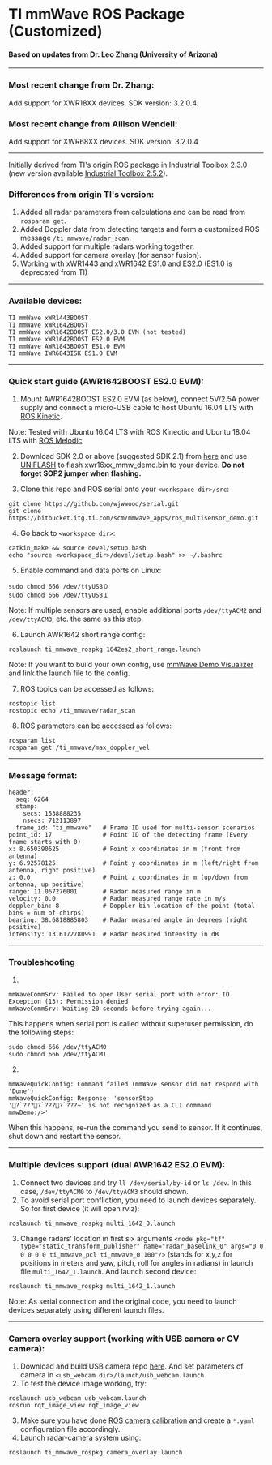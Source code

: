 # TI mmWave ROS Package (Customized)

#### Based on updates from Dr. Leo Zhang (University of Arizona)
---
### Most recent change from Dr. Zhang:
Add support for XWR18XX devices. SDK version: 3.2.0.4.

### Most recent change from Allison Wendell:
Add support for XWR68XX devices. SDK version: 3.2.0.4

---
Initially derived from TI's origin ROS package in Industrial Toolbox 2.3.0 (new version available [Industrial Toolbox 2.5.2](http://dev.ti.com/tirex/#/?link=Software%2FmmWave%20Sensors%2FIndustrial%20Toolbox)).

### Differences from origin TI's version:
1. Added all radar parameters from calculations and can be read from `rosparam get`.
2. Added Doppler data from detecting targets and form a customized ROS message `/ti_mmwave/radar_scan`.
3. Added support for multiple radars working together.
4. Added support for camera overlay (for sensor fusion).
5. Working with xWR1443 and xWR1642 ES1.0 and ES2.0 (ES1.0 is deprecated from TI)
---
### Available devices:
```
TI mmWave xWR1443BOOST
TI mmWave xWR1642BOOST
TI mmWave xWR1642BOOST ES2.0/3.0 EVM (not tested)
TI mmWave xWR1642BOOST ES2.0 EVM
TI mmWave AWR1843BOOST ES1.0 EVM
TI mmWave IWR6843ISK ES1.0 EVM
```
---
### Quick start guide (AWR1642BOOST ES2.0 EVM):
1. Mount AWR1642BOOST ES2.0 EVM (as below), connect 5V/2.5A power supply and connect a micro-USB cable to host Ubuntu 16.04 LTS with [ROS Kinetic](http://wiki.ros.org/kinetic).

Note: Tested with Ubuntu 16.04 LTS with ROS Kinectic and Ubuntu 18.04 LTS with [ROS Melodic](http://wiki.ros.org/melodic)

2. Download SDK 2.0 or above (suggested SDK 2.1) from [here](http://www.ti.com/tool/MMWAVE-SDK) and use [UNIFLASH](http://www.ti.com/tool/UNIFLASH) to flash xwr16xx_mmw_demo.bin to your device. **Do not forget SOP2 jumper when flashing.**

3. Clone this repo and ROS serial onto your `<workspace dir>/src`:

```
git clone https://github.com/wjwwood/serial.git
git clone https://bitbucket.itg.ti.com/scm/mmwave_apps/ros_multisensor_demo.git
```
4. Go back to `<workspace dir>`:

```
catkin_make && source devel/setup.bash
echo "source <workspace_dir>/devel/setup.bash" >> ~/.bashrc
```

5. Enable command and data ports on Linux:
```
sudo chmod 666 /dev/ttyUSB０
sudo chmod 666 /dev/ttyUSB１
```
Note: If multiple sensors are used, enable additional ports `/dev/ttyACM2` and `/dev/ttyACM3`, etc. the same as this step.

6. Launch AWR1642 short range config:
```
roslaunch ti_mmwave_rospkg 1642es2_short_range.launch
```

Note: If you want to build your own config, use [mmWave Demo Visualizer](https://dev.ti.com/mmwavedemovisualizer) and link the launch file to the config.

7. ROS topics can be accessed as follows:
```
rostopic list
rostopic echo /ti_mmwave/radar_scan
```
8. ROS parameters can be accessed as follows:
```
rosparam list
rosparam get /ti_mmwave/max_doppler_vel
```

---
### Message format:
```
header: 
  seq: 6264
  stamp: 
    secs: 1538888235
    nsecs: 712113897
  frame_id: "ti_mmwave"   # Frame ID used for multi-sensor scenarios
point_id: 17              # Point ID of the detecting frame (Every frame starts with 0)
x: 8.650390625            # Point x coordinates in m (front from antenna)
y: 6.92578125             # Point y coordinates in m (left/right from antenna, right positive)
z: 0.0                    # Point z coordinates in m (up/down from antenna, up positive)
range: 11.067276001       # Radar measured range in m
velocity: 0.0             # Radar measured range rate in m/s
doppler_bin: 8            # Doppler bin location of the point (total bins = num of chirps)
bearing: 38.6818885803    # Radar measured angle in degrees (right positive)
intensity: 13.6172780991  # Radar measured intensity in dB
```
---
### Troubleshooting
1.
```
mmWaveCommSrv: Failed to open User serial port with error: IO Exception (13): Permission denied
mmWaveCommSrv: Waiting 20 seconds before trying again...
```
This happens when serial port is called without superuser permission, do the following steps:
```
sudo chmod 666 /dev/ttyACM0
sudo chmod 666 /dev/ttyACM1
```
2.
```
mmWaveQuickConfig: Command failed (mmWave sensor did not respond with 'Done')
mmWaveQuickConfig: Response: 'sensorStop
'?`????`????`???~' is not recognized as a CLI command
mmwDemo:/>'
```
When this happens, re-run the command you send to sensor. If it continues, shut down and restart the sensor.

---
### Multiple devices support (dual AWR1642 ES2.0 EVM):
1. Connect two devices and try `ll /dev/serial/by-id` or `ls /dev`. In this case, `/dev/ttyACM0` to `/dev/ttyACM3` should shown.
2. To avoid serial port confliction, you need to launch devices separately. So for first device (it will open rviz):

```
roslaunch ti_mmwave_rospkg multi_1642_0.launch 
```
3. Change radars' location in first six arguments `<node pkg="tf" type="static_transform_publisher" name="radar_baselink_0" args="0 0 0 0 0 0 ti_mmwave_pcl ti_mmwave_0 100"/>` (stands for x,y,z for positions in meters and yaw, pitch, roll for angles in radians) in launch file `multi_1642_1.launch`. And launch second device:

```
roslaunch ti_mmwave_rospkg multi_1642_1.launch 
```

Note: As serial connection and the original code, you need to launch devices separately using different launch files.

---
### Camera overlay support (working with USB camera or CV camera):
1. Download and build USB camera repo [here](https://github.com/radar-lab/usb_webcam`). And set parameters of camera in `<usb_webcam dir>/launch/usb_webcam.launch`.
2. To test the device image working, try:
```
roslaunch usb_webcam usb_webcam.launch
rosrun rqt_image_view rqt_image_view  
```
3. Make sure you have done [ROS camera calibration](http://wiki.ros.org/camera_calibration) and create a `*.yaml` configuration file accordingly.
4. Launch radar-camera system using:
```
roslaunch ti_mmwave_rospkg camera_overlay.launch
```
